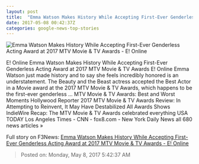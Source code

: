 ```yaml
---
layout: post
title:  "Emma Watson Makes History While Accepting First-Ever Genderless Acting Award at 2017 MTV Movie & TV Awards - E! Online"
date: 2017-05-08 00:42:37Z
categories: google-news-top-stories
---
```


![Emma Watson Makes History While Accepting First-Ever Genderless Acting Award at 2017 MTV Movie & TV Awards - E! Online](http://akns-images.eonline.com/eol_images/Entire_Site/201747/rs_600x600-170507172532-600.Emma-Watson-MTV-Video-Awards.kg.050717.jpg?downsize=450:*&crop=450:350;left,top)

E! Online Emma Watson Makes History While Accepting First-Ever Genderless Acting Award at 2017 MTV Movie & TV Awards E! Online Emma Watson just made history and to say she feels incredibly honored is an understatement. The Beauty and the Beast actress accepted the Best Actor in a Movie award at the 2017 MTV Movie & TV Awards, which happens to be the first-ever genderless ... MTV Movie & TV Awards: Best and Worst Moments Hollywood Reporter 2017 MTV Movie & TV Awards Review: In Attempting to Reinvent, It May Have Destabilized All Awards Shows IndieWire Recap: The MTV Movie & TV Awards celebrated everything USA TODAY Los Angeles Times - CNN - fox8.com - New York Daily News all 680 news articles »


Full story on F3News: [Emma Watson Makes History While Accepting First-Ever Genderless Acting Award at 2017 MTV Movie & TV Awards - E! Online](http://www.f3nws.com/n/gvANTE)

> Posted on: Monday, May 8, 2017 5:42:37 AM
